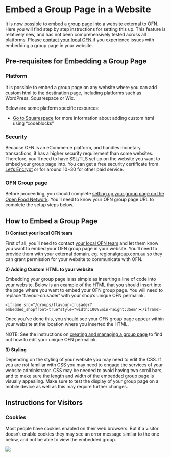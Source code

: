 # Embed a Group Page in a Website

It is now possible to embed a group page into a website external to OFN. Here you will find step by step instructions for setting this up.  This feature is relatively new, and has not been comprehensively tested across all platforms. Please [contact your local OFN ](https://www.openfoodnetwork.org/find-your-local-open-food-network/)if you experience issues with embedding a group page in your website. 

## Pre-requisites for Embedding a Group Page 

### Platform

It is possible to embed a group page on any website where you can add custom html to the destination page, including platforms such as WordPress, Squarespace or Wix.

Below are some platform specific resources:

* [Go to Squarespace](https://support.squarespace.com/hc/en-us/articles/206543167) for more information about adding custom html using “codeblocks” 

### Security

Because OFN is an eCommerce platform, and handles monetary transactions, it has a higher security requirement than some websites. Therefore, you’ll need to have SSL/TLS set up on the website you want to embed your group page into. You can get a free security certificate from [Let’s Encrypt](https://letsencrypt.org/) or for around $10-$30 for other paid service.

### OFN Group page

Before proceeding, you should complete [setting up your group page on the Open Food Network](group-page.md). You’ll need to know your OFN group page URL to complete the setup steps below.

## How to Embed a Group Page

**1\) Contact your local OFN team**

First of all, you’ll need to contact [your local OFN team](https://openfoodnetwork.org/ofn-local/) and let them know you want to embed your OFN group page in your website. You’ll need to provide them with your external domain. eg. regionalgroup.com.au so they can grant permission for your website to communicate with OFN.

**2\) Adding Custom HTML to your website**

Embedding your group page is as simple as inserting a line of code into your website. Below is an example of the HTML that you should insert into the page where you want to embed your OFN group page. You will need to replace ‘flavour-crusader’ with your shop’s unique OFN permalink. 

```text
<iframe src="/groups/flavour-crusader?embedded_shopfront=true"style="width:100%;min-height:35em"></iframe>
```

Once you’ve done this, you should see your OFN group page appear within your website at the location where you inserted the HTML.

NOTE: See the instructions on [creating and managing a group page](group-page.md) to find out how to edit your unique OFN permalink.

**3\) Styling**

Depending on the styling of your website you may need to edit the CSS. If you are not familiar with CSS you may need to engage the services of your website administrator. CSS may be needed to avoid having two scroll bars, and to make sure the length and width of the embedded group page is visually appealing. Make sure to test the display of your group page on a mobile device as well as this may require further changes.

## Instructions for Visitors

### Cookies

Most people have cookies enabled on their web browsers. But if a visitor doesn’t enable cookies they may see an error message similar to the one below, and not be able to view the embedded group.

![](../../.gitbook/assets/cookies.png)

